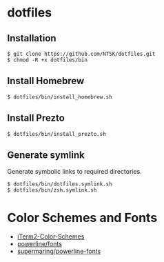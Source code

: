 # dotfiles

## Installation
```
$ git clone https://github.com/NTSK/dotfiles.git
$ chmod -R +x dotfiles/bin
```

## Install Homebrew
```
$ dotfiles/bin/install_homebrew.sh
```

## Install Prezto
```
$ dotfiles/bin/install_prezto.sh
```

## Generate symlink
Generate symbolic links to required directories.
```
$ dotfiles/bin/dotfiles.symlink.sh
$ dotfiles/bin/zsh.symlink.sh
```

# Color Schemes and Fonts
- [iTerm2-Color-Schemes](https://github.com/mbadolato/iTerm2-Color-Schemes/blob/master/schemes/Molokai.itermcolors)
- [powerline/fonts](https://github.com/powerline/fonts)
- [supermaring/powerline-fonts](https://github.com/supermarin/powerline-fonts)
